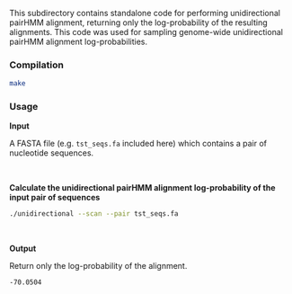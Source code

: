 This subdirectory contains standalone code for performing unidirectional pairHMM alignment, returning only the log-probability of the resulting alignments. This code was used for sampling genome-wide unidirectional pairHMM alignment log-probabilities.

### Compilation

```sh
make
```


### Usage

**Input**

A FASTA file (e.g. `tst_seqs.fa` included here) which contains a pair of nucleotide sequences.

<br/>

**Calculate the unidirectional pairHMM alignment log-probability of the input pair of sequences**

```sh
./unidirectional --scan --pair tst_seqs.fa
```

<br/>

**Output**

Return only the log-probability of the alignment.

```sh
-70.0504
```
